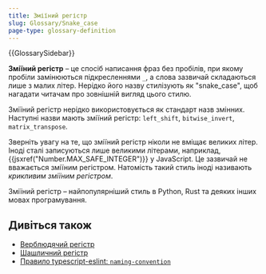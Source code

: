 ```yaml
---
title: Зміїний регістр
slug: Glossary/Snake_case
page-type: glossary-definition
---
```


{{GlossarySidebar}}

**Зміїний регістр** – це спосіб написання фраз без пробілів, при якому пробіли замінюються підкресленнями `_`, а слова зазвичай складаються лише з малих літер. Нерідко його назву стилізують як "snake_case", щоб нагадати читачам про зовнішній вигляд цього стилю.

Зміїний регістр нерідко використовується як стандарт назв змінних. Наступні назви мають зміїний регістр: `left_shift`, `bitwise_invert`, `matrix_transpose`.

Зверніть увагу на те, що зміїний регістр ніколи не вміщає великих літер. Іноді сталі записуються лише великими літерами, наприклад, {{jsxref("Number.MAX_SAFE_INTEGER")}} у JavaScript. Це зазвичай не вважається зміїним регістром. Натомість такий стиль іноді називають _крикливим зміїним регістром_.

Зміїний регістр – найпопулярніший стиль в Python, Rust та деяких інших мовах програмування.

## Дивіться також

- [Верблюдячий регістр](/uk/docs/Glossary/Camel_case)
- [Шашличний регістр](/uk/docs/Glossary/Kebab_case)
- [Правило typescript-eslint: `naming-convention`](https://typescript-eslint.io/rules/naming-convention/)
